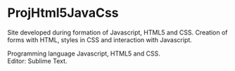 # ProjHtml5JavaCss
Site developed during formation of Javascript, HTML5 and CSS.
Creation of forms with HTML, styles in CSS and interaction with Javascript.

Programming language Javascript, HTML5 and CSS.               
Editor: Sublime Text.
